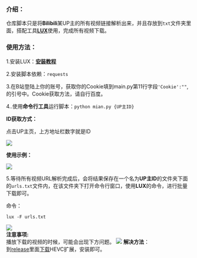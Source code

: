 ### 介绍：

仓库脚本只是将**Bilibili**某UP主的所有视频链接解析出来，并且存放到`txt`文件夹里面，搭配工具[**LUX**](https://github.com/iawia002/lux)使用，完成所有视频下载。

### 使用方法：

1.安装LUX：[**安装教程**](https://github.com/iawia002/lux?tab=readme-ov-file#installation)

2.安装脚本依赖：`requests`

3.在B站登陆上你的账号，获取你的Cookie填到main.py第11行字段`'Cookie':""`,的引号中。Cookie获取方法，请自行百度。

4..使用**命令行工具**运行脚本：`python mian.py {UP主ID}`

**ID获取方式：**

点击UP主页，上方地址栏数字就是ID

![](https://raw.githubusercontent.com/bighammer-link/My_Pictures/myblog/6194002f88505dedb828d5d2e99149d4.png)

**使用示例：**

![](https://raw.githubusercontent.com/bighammer-link/My_Pictures/myblog/eb03987bb910064b0859454134ecf38b.png)

5.等待所有视频URL解析完成后，会将结果保存在一个名为**UP主ID**的文件夹下面的`urls.txt`文件内，在该文件夹下打开命令行窗口，使用**LUX**的命令，进行批量下载即可。

命令：

```
lux -F urls.txt
```

![](https://raw.githubusercontent.com/bighammer-link/My_Pictures/myblog/f92e2f88e1261e15d094c0526a9af918.png)
<br/>
**注意事项:**<br/>
播放下载的视频的时候，可能会出现下方问题。
![](https://raw.githubusercontent.com/bighammer-link/My_Pictures/myblog/20241111221608.png)
**解决方法**：<br/>
到[release](https://github.com/bighammer-link/BiliDownload/releases/tag/1.0)里面[下载](https://objects.githubusercontent.com/github-production-release-asset-2e65be/886723004/4e551f56-95e6-44c4-82eb-4fe470546cd3?X-Amz-Algorithm=AWS4-HMAC-SHA256&X-Amz-Credential=releaseassetproduction%2F20241111%2Fus-east-1%2Fs3%2Faws4_request&X-Amz-Date=20241111T142426Z&X-Amz-Expires=300&X-Amz-Signature=59612f33dee3ba3b18e1ccecc8b0f180d3198af4d43d7f9b6967d01543e3032c&X-Amz-SignedHeaders=host&response-content-disposition=attachment%3B%20filename%3DHEVC.ISO&response-content-type=application%2Foctet-stream)HEVC扩展，安装即可。
